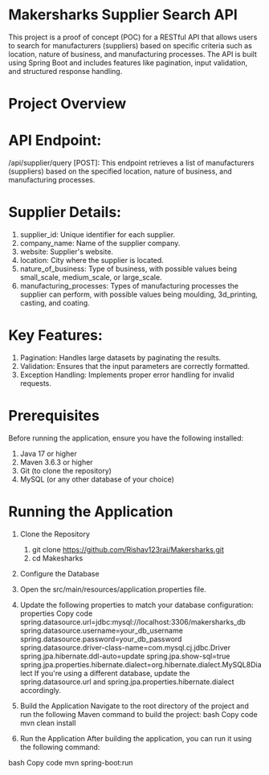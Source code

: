 # Makersharks Supplier Search API
This project is a proof of concept (POC) for a RESTful API that allows users to search for manufacturers (suppliers) based on specific criteria such as location, 
nature of business, and manufacturing processes. The API is built using Spring Boot and includes features like pagination, input validation, and structured response handling.

# Project Overview
# API Endpoint:
/api/supplier/query [POST]: This endpoint retrieves a list of manufacturers (suppliers) based on the specified location, nature of business, and manufacturing processes.

# Supplier Details:
1. supplier_id: Unique identifier for each supplier.
2. company_name: Name of the supplier company.
3. website: Supplier's website.
4. location: City where the supplier is located.
5. nature_of_business: Type of business, with possible values being small_scale, medium_scale, or large_scale.
6. manufacturing_processes: Types of manufacturing processes the supplier can perform, with possible values being moulding, 3d_printing, casting, and coating.

# Key Features:
1. Pagination: Handles large datasets by paginating the results.
2. Validation: Ensures that the input parameters are correctly formatted.
3. Exception Handling: Implements proper error handling for invalid requests.

# Prerequisites
Before running the application, ensure you have the following installed:
1. Java 17 or higher
2. Maven 3.6.3 or higher
3. Git (to clone the repository)
4. MySQL (or any other database of your choice)

# Running the Application
1. Clone the Repository
   1. git clone https://github.com/Rishav123raj/Makersharks.git
   2. cd Makesharks
   
2. Configure the Database
  1. Open the src/main/resources/application.properties file.
  2. Update the following properties to match your database configuration:
  properties
  Copy code
  spring.datasource.url=jdbc:mysql://localhost:3306/makersharks_db
  spring.datasource.username=your_db_username
  spring.datasource.password=your_db_password
  spring.datasource.driver-class-name=com.mysql.cj.jdbc.Driver
  spring.jpa.hibernate.ddl-auto=update
  spring.jpa.show-sql=true
  spring.jpa.properties.hibernate.dialect=org.hibernate.dialect.MySQL8Dialect
If you're using a different database, update the spring.datasource.url and spring.jpa.properties.hibernate.dialect accordingly.

3. Build the Application
Navigate to the root directory of the project and run the following Maven command to build the project:
bash
Copy code
mvn clean install

4. Run the Application
After building the application, you can run it using the following command:

bash
Copy code
mvn spring-boot:run
